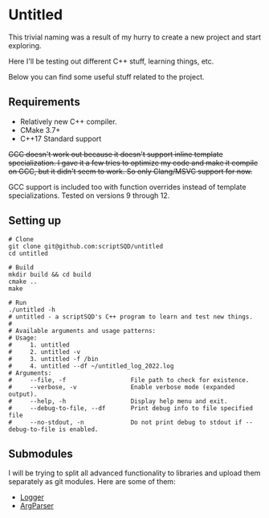 # Untitled

This trivial naming was a result of my hurry to create a new project and start exploring.

Here I'll be testing out different C++ stuff, learning things, etc.

Below you can find some useful stuff related to the project.

## Requirements

-   Relatively new C++ compiler.
-   CMake 3.7+
-   C++17 Standard support

~~GCC doesn't work out because it doesn't support inline template specialization.
I gave it a few tries to optimize my code and make it compile on GCC, but it didn't seem to work. So only Clang/MSVC support for now.~~

GCC support is included too with function overrides instead of template specializations. Tested on versions 9 through 12.

## Setting up

```shell
# Clone
git clone git@github.com:scriptSQD/untitled
cd untitled

# Build
mkdir build && cd build
cmake ..
make

# Run
./untitled -h
# untitled - a scriptSQD's C++ program to learn and test new things.
#
# Available arguments and usage patterns:
# Usage:
#     1. untitled
#     2. untitled -v
#     3. untitled -f /bin
#     4. untitled --df ~/untitled_log_2022.log
# Arguments:
#     --file, -f                  File path to check for existence.
#     --verbose, -v               Enable verbose mode (expanded output).
#     --help, -h                  Display help menu and exit.
#     --debug-to-file, --df       Print debug info to file specified file
#     --no-stdout, -n             Do not print debug to stdout if --debug-to-file is enabled.
```

## Submodules

I will be trying to split all advanced functionality to libraries and upload them separately as git modules.
Here are some of them:

-   [Logger](https://github.com/scriptSQD/untitled-logger)
-   [ArgParser](https://github.com/scriptSQD/untitled-argparser)
